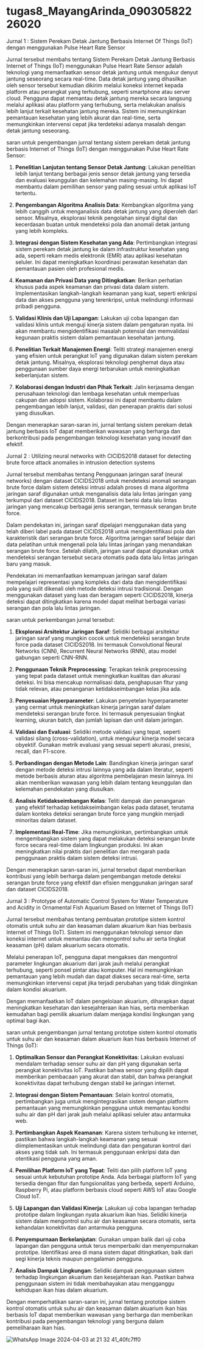 # tugas8_MayangArinda_09030582226020



Jurnal 1 : Sistem Perekam Detak Jantung Berbasis Internet Of Things (IoT) dengan menggunakan Pulse Heart Rate Sensor







Jurnal tersebut membahs tentang Sistem Perekam Detak Jantung Berbasis Internet of Things (IoT) menggunakan Pulse Heart Rate Sensor adalah teknologi yang memanfaatkan sensor detak jantung untuk mengukur denyut jantung seseorang secara real-time. Data detak jantung yang dihasilkan oleh sensor tersebut kemudian dikirim melalui koneksi internet kepada platform atau perangkat yang terhubung, seperti smartphone atau server cloud. Pengguna dapat memantau detak jantung mereka secara langsung melalui aplikasi atau platform yang terhubung, serta melakukan analisis lebih lanjut terkait kesehatan jantung mereka. Sistem ini memungkinkan pemantauan kesehatan yang lebih akurat dan real-time, serta memungkinkan intervensi cepat jika terdeteksi adanya masalah dengan detak jantung seseorang.










saran untuk pengembangan jurnal tentang sistem perekam detak jantung berbasis Internet of Things (IoT) dengan menggunakan Pulse Heart Rate Sensor:

1. **Penelitian Lanjutan tentang Sensor Detak Jantung**: Lakukan penelitian lebih lanjut tentang berbagai jenis sensor detak jantung yang tersedia dan evaluasi keunggulan dan kelemahan masing-masing. Ini dapat membantu dalam pemilihan sensor yang paling sesuai untuk aplikasi IoT tertentu.

2. **Pengembangan Algoritma Analisis Data**: Kembangkan algoritma yang lebih canggih untuk menganalisis data detak jantung yang diperoleh dari sensor. Misalnya, eksplorasi teknik pengolahan sinyal digital dan kecerdasan buatan untuk mendeteksi pola dan anomali detak jantung yang lebih kompleks.

3. **Integrasi dengan Sistem Kesehatan yang Ada**: Pertimbangkan integrasi sistem perekam detak jantung ke dalam infrastruktur kesehatan yang ada, seperti rekam medis elektronik (EMR) atau aplikasi kesehatan seluler. Ini dapat meningkatkan koordinasi perawatan kesehatan dan pemantauan pasien oleh profesional medis.

4. **Keamanan dan Privasi Data yang Ditingkatkan**: Berikan perhatian khusus pada aspek keamanan dan privasi data dalam sistem. Implementasikan langkah-langkah keamanan yang kuat, seperti enkripsi data dan akses pengguna yang terenkripsi, untuk melindungi informasi pribadi pengguna.

5. **Validasi Klinis dan Uji Lapangan**: Lakukan uji coba lapangan dan validasi klinis untuk menguji kinerja sistem dalam pengaturan nyata. Ini akan membantu mengidentifikasi masalah potensial dan memvalidasi kegunaan praktis sistem dalam pemantauan kesehatan jantung.

6. **Penelitian Terkait Manajemen Energi**: Teliti strategi manajemen energi yang efisien untuk perangkat IoT yang digunakan dalam sistem perekam detak jantung. Misalnya, eksplorasi teknologi penghemat daya atau penggunaan sumber daya energi terbarukan untuk meningkatkan keberlanjutan sistem.

7. **Kolaborasi dengan Industri dan Pihak Terkait**: Jalin kerjasama dengan perusahaan teknologi dan lembaga kesehatan untuk memperluas cakupan dan adopsi sistem. Kolaborasi ini dapat membantu dalam pengembangan lebih lanjut, validasi, dan penerapan praktis dari solusi yang diusulkan.

Dengan menerapkan saran-saran ini, jurnal tentang sistem perekam detak jantung berbasis IoT dapat memberikan wawasan yang berharga dan berkontribusi pada pengembangan teknologi kesehatan yang inovatif dan efektif.











Jurnal 2 : Utilizing neural networks with CICIDS2018 dataset for detecting brute force attack anomalies in intrusion detection systems











Jurnal tersebut membahas tentang Penggunaan jaringan saraf (neural networks) dengan dataset CICIDS2018 untuk mendeteksi anomali serangan brute force dalam sistem deteksi intrusi adalah proses di mana algoritma jaringan saraf digunakan untuk menganalisis data lalu lintas jaringan yang terkumpul dari dataset CICIDS2018. Dataset ini berisi data lalu lintas jaringan yang mencakup berbagai jenis serangan, termasuk serangan brute force.

Dalam pendekatan ini, jaringan saraf dipelajari menggunakan data yang telah diberi label pada dataset CICIDS2018 untuk mengidentifikasi pola dan karakteristik dari serangan brute force. Algoritma jaringan saraf belajar dari data pelatihan untuk mengenali pola lalu lintas jaringan yang menandakan serangan brute force. Setelah dilatih, jaringan saraf dapat digunakan untuk mendeteksi serangan tersebut secara otomatis pada data lalu lintas jaringan baru yang masuk.

Pendekatan ini memanfaatkan kemampuan jaringan saraf dalam mempelajari representasi yang kompleks dari data dan mengidentifikasi pola yang sulit dikenali oleh metode deteksi intrusi tradisional. Dengan menggunakan dataset yang luas dan beragam seperti CICIDS2018, kinerja deteksi dapat ditingkatkan karena model dapat melihat berbagai variasi serangan dan pola lalu lintas jaringan.
















 saran untuk perkembangan jurnal tersebut:

1. **Eksplorasi Arsitektur Jaringan Saraf**: Selidiki berbagai arsitektur jaringan saraf yang mungkin cocok untuk mendeteksi serangan brute force pada dataset CICIDS2018. Ini termasuk Convolutional Neural Networks (CNN), Recurrent Neural Networks (RNN), atau model gabungan seperti CNN-RNN.

2. **Penggunaan Teknik Preprocessing**: Terapkan teknik preprocessing yang tepat pada dataset untuk meningkatkan kualitas dan akurasi deteksi. Ini bisa mencakup normalisasi data, penghapusan fitur yang tidak relevan, atau penanganan ketidakseimbangan kelas jika ada.

3. **Penyesuaian Hyperparameter**: Lakukan penyetelan hyperparameter yang cermat untuk meningkatkan kinerja jaringan saraf dalam mendeteksi serangan brute force. Ini termasuk penyesuaian tingkat learning, ukuran batch, dan jumlah lapisan dan unit dalam jaringan.

4. **Validasi dan Evaluasi**: Selidiki metode validasi yang tepat, seperti validasi silang (cross-validation), untuk mengukur kinerja model secara obyektif. Gunakan metrik evaluasi yang sesuai seperti akurasi, presisi, recall, dan F1-score.

5. **Perbandingan dengan Metode Lain**: Bandingkan kinerja jaringan saraf dengan metode deteksi intrusi lainnya yang ada dalam literatur, seperti metode berbasis aturan atau algoritma pembelajaran mesin lainnya. Ini akan memberikan wawasan yang lebih dalam tentang keunggulan dan kelemahan pendekatan yang diusulkan.

6. **Analisis Ketidakseimbangan Kelas**: Teliti dampak dan penanganan yang efektif terhadap ketidakseimbangan kelas pada dataset, terutama dalam konteks deteksi serangan brute force yang mungkin menjadi minoritas dalam dataset.

7. **Implementasi Real-Time**: Jika memungkinkan, pertimbangkan untuk mengembangkan sistem yang dapat melakukan deteksi serangan brute force secara real-time dalam lingkungan produksi. Ini akan meningkatkan nilai praktis dari penelitian dan mengarah pada penggunaan praktis dalam sistem deteksi intrusi.

Dengan menerapkan saran-saran ini, jurnal tersebut dapat memberikan kontribusi yang lebih berharga dalam pengembangan metode deteksi serangan brute force yang efektif dan efisien menggunakan jaringan saraf dan dataset CICIDS2018.



















Jurnal 3 : Prototype of Automatic Control System for Water Temperature and Acidity in Ornamental Fish Aquarium Based on Internet of Things (IoT)















Jurnal tersebut membahas tentang pembuatan prototipe sistem kontrol otomatis untuk suhu air dan keasaman dalam akuarium ikan hias berbasis Internet of Things (IoT). Sistem ini menggunakan teknologi sensor dan koneksi internet untuk memantau dan mengontrol suhu air serta tingkat keasaman (pH) dalam akuarium secara otomatis.

Melalui penerapan IoT, pengguna dapat mengakses dan mengontrol parameter lingkungan akuarium dari jarak jauh melalui perangkat terhubung, seperti ponsel pintar atau komputer. Hal ini memungkinkan pemantauan yang lebih mudah dan dapat diakses secara real-time, serta memungkinkan intervensi cepat jika terjadi perubahan yang tidak diinginkan dalam kondisi akuarium.

Dengan memanfaatkan IoT dalam pengelolaan akuarium, diharapkan dapat meningkatkan kesehatan dan kesejahteraan ikan hias, serta memberikan kemudahan bagi pemilik akuarium dalam menjaga kondisi lingkungan yang optimal bagi ikan.







 saran untuk pengembangan jurnal tentang prototipe sistem kontrol otomatis untuk suhu air dan keasaman dalam akuarium ikan hias berbasis Internet of Things (IoT):

1. **Optimalkan Sensor dan Perangkat Konektivitas**: Lakukan evaluasi mendalam terhadap sensor suhu air dan pH yang digunakan serta perangkat konektivitas IoT. Pastikan bahwa sensor yang dipilih dapat memberikan pembacaan yang akurat dan stabil, dan bahwa perangkat konektivitas dapat terhubung dengan stabil ke jaringan internet.

2. **Integrasi dengan Sistem Pemantauan**: Selain kontrol otomatis, pertimbangkan juga untuk mengintegrasikan sistem dengan platform pemantauan yang memungkinkan pengguna untuk memantau kondisi suhu air dan pH dari jarak jauh melalui aplikasi seluler atau antarmuka web.

3. **Pertimbangkan Aspek Keamanan**: Karena sistem terhubung ke internet, pastikan bahwa langkah-langkah keamanan yang sesuai diimplementasikan untuk melindungi data dan pengaturan kontrol dari akses yang tidak sah. Ini termasuk penggunaan enkripsi data dan otentikasi pengguna yang aman.

4. **Pemilihan Platform IoT yang Tepat**: Teliti dan pilih platform IoT yang sesuai untuk kebutuhan prototipe Anda. Ada berbagai platform IoT yang tersedia dengan fitur dan fungsionalitas yang berbeda, seperti Arduino, Raspberry Pi, atau platform berbasis cloud seperti AWS IoT atau Google Cloud IoT.

5. **Uji Lapangan dan Validasi Kinerja**: Lakukan uji coba lapangan terhadap prototipe dalam lingkungan nyata akuarium ikan hias. Selidiki kinerja sistem dalam mengontrol suhu air dan keasaman secara otomatis, serta kehandalan konektivitas dan antarmuka pengguna.

6. **Penyempurnaan Berkelanjutan**: Gunakan umpan balik dari uji coba lapangan dan pengguna untuk terus memperbaiki dan menyempurnakan prototipe. Identifikasi area di mana sistem dapat ditingkatkan, baik dari segi kinerja teknis maupun pengalaman pengguna.

7. **Analisis Dampak Lingkungan**: Selidiki dampak penggunaan sistem terhadap lingkungan akuarium dan kesejahteraan ikan. Pastikan bahwa penggunaan sistem ini tidak membahayakan atau mengganggu kehidupan ikan hias dalam akuarium.

Dengan memperhatikan saran-saran ini, jurnal tentang prototipe sistem kontrol otomatis untuk suhu air dan keasaman dalam akuarium ikan hias berbasis IoT dapat memberikan wawasan yang berharga dan memberikan kontribusi pada pengembangan teknologi yang berguna dalam pemeliharaan ikan hias.














![WhatsApp Image 2024-04-03 at 21 32 41_40fc7ff0](https://github.com/MayangArinda17/tugas8_MayangArinda/assets/150981696/de43eea9-c4ee-4b69-a971-b0b4cdfcc62a)








